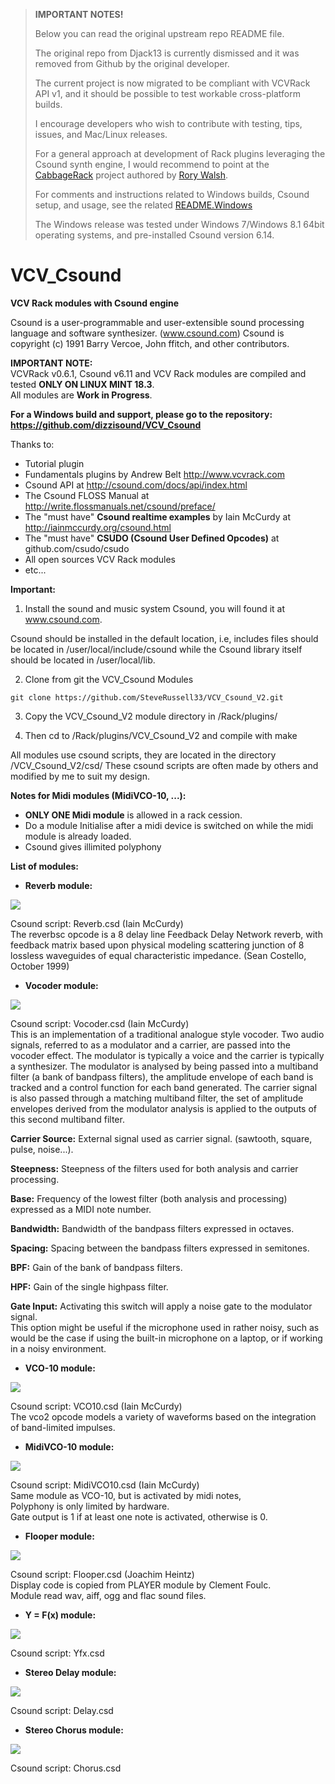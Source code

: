 > **IMPORTANT NOTES!**
> 
> Below you can read the original upstream repo README file.
>
> The original repo from Djack13 is currently dismissed and it was removed from Github by the original developer.
>
> The current project is now migrated to be compliant with VCVRack API v1, and it should be possible to test workable cross-platform builds.
>
> I encourage developers who wish to contribute with testing, tips, issues, and Mac/Linux releases.
>
> For a general approach at development of Rack plugins leveraging the Csound synth engine, I would recommend to point at the [CabbageRack](https://github.com/rorywalsh/CabbageRack) project authored by [Rory Walsh](https://github.com/rorywalsh).
>
> For comments and instructions related to Windows builds, Csound setup, and usage, see the related [README.Windows](https://github.com/dizzisound/VCV_Csound/blob/master/README.windows.md)
>
> The Windows release was tested under Windows 7/Windows 8.1 64bit operating systems, and pre-installed Csound version 6.14. 
> 



# VCV_Csound
**VCV Rack modules with Csound engine**

Csound is a user-programmable and user-extensible sound processing language and software synthesizer. (www.csound.com)
Csound is copyright (c) 1991 Barry Vercoe, John ffitch, and other contributors.

**IMPORTANT NOTE:**\
VCVRack v0.6.1, Csound v6.11 and VCV Rack modules are compiled and tested **ONLY ON LINUX MINT 18.3**.\
All modules are **Work in Progress**.

**For a Windows build and support, please go to the repository:\
https://github.com/dizzisound/VCV_Csound**


Thanks to:
 - Tutorial plugin 
 - Fundamentals plugins by Andrew Belt http://www.vcvrack.com
 - Csound API at http://csound.com/docs/api/index.html
 - The Csound FLOSS Manual at http://write.flossmanuals.net/csound/preface/
 - The "must have" **Csound realtime examples** by Iain McCurdy at http://iainmccurdy.org/csound.html
 - The "must have" **CSUDO (Csound User Defined Opcodes)** at github.com/csudo/csudo
 - All open sources VCV Rack modules
 - etc...

**Important:**

1) Install the sound and music system Csound, you will found it at www.csound.com.

Csound should be installed in the default location, i.e, includes files should be located in /user/local/include/csound while the Csound library itself should be located in /user/local/lib.

2) Clone from git the VCV_Csound Modules 

``git clone https://github.com/SteveRussell33/VCV_Csound_V2.git``

3) Copy the VCV_Csound_V2 module directory in /Rack/plugins/

4) Then cd to /Rack/plugins/VCV_Csound_V2 and compile with make


All modules use csound scripts, they are located in the directory /VCV_Csound_V2/csd/
These csound scripts are often made by others and modified by me to suit my design.

**Notes for Midi modules (MidiVCO-10, ...):**
- **ONLY ONE Midi module** is allowed in a rack cession.
- Do a module Initialise after a midi device is switched on while the midi module is already loaded. 
- Csound gives illimited polyphony


**List of modules:**

* **Reverb module:**

![](images/Reverb.png) 

Csound script: Reverb.csd (Iain McCurdy)\
The reverbsc opcode is a 8 delay line Feedback Delay Network reverb, with feedback matrix based upon physical modeling scattering junction of 8 lossless waveguides of equal characteristic impedance. (Sean Costello, October 1999)


* **Vocoder module:**

![](images/Vocoder.png) 

Csound script: Vocoder.csd (Iain McCurdy)\
This is an implementation of a traditional analogue style vocoder. Two audio signals, referred to as a modulator and a carrier, are passed into the vocoder effect.
The modulator is typically a voice and the carrier is typically a synthesizer.
The modulator is analysed by being passed into a multiband filter (a bank of bandpass filters), the amplitude envelope of each band is tracked and a control function for each band generated.
The carrier signal is also passed through a matching multiband filter, the set of amplitude envelopes derived from the modulator analysis is applied to the outputs of this second multiband filter.

**Carrier Source:**
	External signal used as carrier signal. (sawtooth, square, pulse, noise...).

**Steepness:**
        Steepness of the filters used for both analysis and carrier processing.
	
**Base:**
	Frequency of the lowest filter (both analysis and processing) expressed as a MIDI note number.

**Bandwidth:**
	Bandwidth of the bandpass filters expressed in octaves.

**Spacing:**
	Spacing between the bandpass filters expressed in semitones.

**BPF:**
	Gain of the bank of bandpass filters.

**HPF:**
	Gain of the single highpass filter.

**Gate Input:**
	Activating this switch will apply a noise gate to the modulator signal.\
	This option might be useful if the microphone used in rather noisy, such as would be the case if using the built-in microphone on a laptop, or if working in a noisy environment.



* **VCO-10 module:**

![](images/VCO-10.png) 

Csound script: VCO10.csd (Iain McCurdy)\
The vco2 opcode models a variety of waveforms based on the integration of band-limited impulses.

* **MidiVCO-10 module:**

![](images/MidiVCO-10.png) 

Csound script: MidiVCO10.csd (Iain McCurdy)\
Same module as VCO-10, but is activated by midi notes,\
Polyphony is only limited by hardware.\
Gate output is 1 if at least one note is activated, otherwise is 0.

* **Flooper module:**

![](images/Flooper.png) 

Csound script: Flooper.csd (Joachim Heintz)\
Display code is copied from PLAYER module by Clement Foulc.\
Module read wav, aiff, ogg and flac sound files.

* **Y = F(x) module:**

![](images/Yfx.png) 

Csound script: Yfx.csd

* **Stereo Delay module:**

![](images/Delay.png) 

Csound script: Delay.csd

* **Stereo Chorus module:**

![](images/Chorus.png) 

Csound script: Chorus.csd
